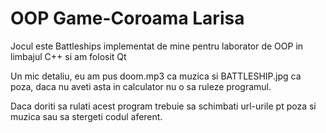 # OOP Game-Coroama Larisa

Jocul este Battleships implementat de mine pentru laborator de OOP in limbajul C++ si am folosit Qt

Un mic detaliu, eu am pus doom.mp3 ca muzica si BATTLESHIP.jpg ca poza, daca nu aveti asta in calculator nu o sa ruleze programul. 

Daca doriti sa rulati acest program trebuie sa schimbati url-urile pt poza si muzica sau sa stergeti codul aferent. 
